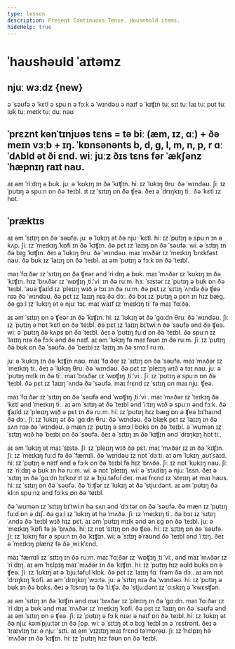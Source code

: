 ```yaml
---
type: lesson
description: Present Continuous Tense. Household items.
hideHelp: true
---
```


# ˈhaʊshəʊld ˈaɪtəmz

## njuː wɜːdz {new}

ə ˈsəʊfə
ə ˈkɛtl
ə spuːn
ə fɔːk
ə ˈwɪndəʊ
ə naɪf
ə ˈkɪʧɪn
tuː sɪt
tuː laɪ
tuː pʊt
tuː lʊk
tuː meɪk
tuː duː
naʊ

## ˈprɛznt kənˈtɪnjʊəs tɛns = tə biː (æm, ɪz, ɑː) + ðə meɪn vɜːb + ɪŋ. ˈkɒnsənənts b, d, g, l, m, n, p, r ɑː ˈdʌbld ət ði ɛnd. wiː juːz ðɪs tɛns fər ˈækʃənz ˈhæpnɪŋ raɪt naʊ.

aɪ əm ˈriːdɪŋ ə bʊk.
juː ə ˈkʊkɪŋ ɪn ðə ˈkɪʧɪn.
hiː ɪz ˈlʊkɪŋ θruː ðə ˈwɪndəʊ.
ʃiː ɪz ˈpʊtɪŋ ə spuːn ɒn ðə ˈteɪbl.
ɪt ɪz ˈsɪtɪŋ ɒn ðə ʧeə.
ðeɪ ə ˈdrɪŋkɪŋ tiː.
ðə ˈkɛtl ɪz hɒt.

## ˈpræktɪs

aɪ əm ˈsɪtɪŋ ɒn ðə ˈsəʊfə.
juː ə ˈlʊkɪŋ ət ðə njuː ˈkɛtl.
hiː ɪz ˈpʊtɪŋ ə spuːn ɪn ə kʌp.
ʃiː ɪz ˈmeɪkɪŋ ˈkɒfi ɪn ðə ˈkɪʧɪn.
ðə pɛt ɪz ˈlaɪɪŋ ɒn ðə ˈsəʊfə.
wiː ə ˈsɪtɪŋ ɪn ðə bɪg ˈkɪʧɪn.
ðeɪ ə ˈlʊkɪŋ θruː ðə ˈwɪndəʊ.
maɪ ˈmʌðər ɪz ˈmeɪkɪŋ ˈbrɛkfəst naʊ.
ðə bʊk ɪz ˈlaɪɪŋ ɒn ðə ˈteɪbl.
aɪ əm ˈpʊtɪŋ ə fɔːk ɒn ðə ˈteɪbl.

maɪ ˈfɑːðər ɪz ˈsɪtɪŋ ɒn ðə ʧeər ənd ˈriːdɪŋ ə bʊk.
maɪ ˈmʌðər ɪz ˈkʊkɪŋ ɪn ðə ˈkɪʧɪn.
hɪz ˈbrʌðər ɪz ˈwɒʧɪŋ ˌtiːˈviː ɪn ðə ruːm.
hɜː ˈsɪstər ɪz ˈpʊtɪŋ ə bʊk ɒn ðə ˈteɪbl.
ˈaʊə ʧaɪld ɪz ˈpleɪɪŋ wɪð ə tɔɪ ɪn ðə ruːm.
ðə pɛt ɪz ˈsɪtɪŋ ˈʌndə ðə ʧeə nɪə ðə ˈwɪndəʊ.
ðə pɛt ɪz ˈlaɪɪŋ nɪə ðə dɔː.
ðə bɔɪ ɪz ˈpʊtɪŋ ə pɛn ɪn hɪz bæg.
ðə gɜːl ɪz ˈlʊkɪŋ ət ə njuː tɔɪ.
maɪ waɪf ɪz ˈmeɪkɪŋ tiː fə maɪ ˈfɑːðə.

aɪ əm ˈsɪtɪŋ ɒn ə ʧeər ɪn ðə ˈkɪʧɪn.
hiː ɪz ˈlʊkɪŋ ət ðə ˈgɑːdn θruː ðə ˈwɪndəʊ.
ʃiː ɪz ˈpʊtɪŋ ə hɒt ˈkɛtl ɒn ðə ˈteɪbl.
ðə pɛt ɪz ˈlaɪɪŋ bɪˈtwiːn ðə ˈsəʊfə ənd ðə ʧeə.
wiː ə ˈpʊtɪŋ ðə kʌps ɒn ðə ˈteɪbl.
ðeɪ ə ˈpʊtɪŋ fuːd ɒn ðə ˈteɪbl.
ðə spuːn ɪz ˈlaɪɪŋ nɪə ðə fɔːk ənd ðə naɪf.
aɪ əm ˈlʊkɪŋ fə maɪ fəʊn ɪn ðə ruːm.
ʃiː ɪz ˈpʊtɪŋ ðə bʊk ɒn ðə ˈsəʊfə.
ðə ˈbeɪbi ɪz ˈlaɪɪŋ ɪn ðə smɔːl ruːm.

juː ə ˈkʊkɪŋ ɪn ðə ˈkɪʧɪn naʊ.
maɪ ˈfɑːðər ɪz ˈsɪtɪŋ ɒn ðə ˈsəʊfə.
maɪ ˈmʌðər ɪz ˈmeɪkɪŋ tiː.
ðeɪ ə ˈlʊkɪŋ θruː ðə ˈwɪndəʊ.
ðə pɛt ɪz ˈpleɪɪŋ wɪð ə tɔɪ naʊ.
juː ə ˈpʊtɪŋ mɪlk ɪn ðə tiː.
maɪ ˈbrʌðər ɪz ˈwɒʧɪŋ ˌtiːˈviː.
ʃiː ɪz ˈpʊtɪŋ ə spuːn ɒn ðə ˈteɪbl.
ðə pɛt ɪz ˈlaɪɪŋ ˈʌndə ðə ˈsəʊfə.
maɪ frɛnd ɪz ˈsɪtɪŋ ɒn maɪ njuː ʧeə.

maɪ ˈfɑːðər ɪz ˈsɪtɪŋ ɒn ðə ˈsəʊfə ənd ˈwɒʧɪŋ ˌtiːˈviː.
maɪ ˈmʌðər ɪz ˈteɪkɪŋ ðə ˈkɛtl ənd ˈmeɪkɪŋ tiː.
aɪ əm ˈsɪtɪŋ ət ðə ˈteɪbl ənd ˈiːtɪŋ wɪð ə spuːn ənd fɔːk.
ðə ʧaɪld ɪz ˈpleɪɪŋ wɪð ə pɛt ɪn ðə ruːm.
hiː ɪz ˈpʊtɪŋ hɪz bæg ɒn ə ʧeə bɪˈhaɪnd ðə dɔː.
ʃiː ɪz ˈlʊkɪŋ ət ðə ˈgɑːdn θruː ðə ˈwɪndəʊ.
ðə blæk pɛt ɪz ˈlaɪɪŋ ɪn ðə sʌn nɪə ðə ˈwɪndəʊ.
ə mæn ɪz ˈpʊtɪŋ ə smɔːl bɒks ɒn ðə ˈteɪbl.
ə ˈwʊmən ɪz ˈsɪtɪŋ wɪð hə ˈbeɪbi ɒn ðə ˈsəʊfə.
ðeɪ ə ˈsɪtɪŋ ɪn ðə ˈkɪʧɪn ənd ˈdrɪŋkɪŋ hɒt tiː.

aɪ əm ˈlʊkɪŋ ət maɪ ˈsɪstə.
ʃiː ɪz ˈpleɪɪŋ wɪð ðə pɛt.
maɪ ˈmʌðər ɪz ɪn ðə ˈkɪʧɪn.
ʃiː ɪz ˈmeɪkɪŋ fuːd fə ðə ˈfæmɪli.
ðə ˈwɪndəʊ ɪz nɒt ˈdɜːti.
aɪ əm ˈlʊkɪŋ ˌaʊtˈsaɪd.
hiː ɪz ˈpʊtɪŋ ə naɪf ənd ə fɔːk ɒn ðə ˈteɪbl fə hɪz ˈbrʌðə.
ʃiː ɪz nɒt ˈkʊkɪŋ naʊ.
ʃiː ɪz ˈriːdɪŋ ə bʊk ɪn hə ruːm.
wiː ə nɒt ˈpleɪɪŋ.
wiː ə ˈstʌdiɪŋ ə njuː ˈlɛsn.
ðeɪ ə ˈsɪtɪŋ ɪn ðə ˈgɑːdn bɪˈkɒz ɪt ɪz ə ˈbjuːtəfʊl deɪ.
maɪ frɛnd ɪz ˈsteɪɪŋ ət maɪ haʊs.
hiː ɪz ˈsɪtɪŋ ɒn ðə ˈsəʊfə.
ðə ˈtiːʧər ɪz ˈlʊkɪŋ ət ðə ˈstjuːdənt.
aɪ əm ˈpʊtɪŋ ðə kliːn spuːnz ənd fɔːks ɒn ðə ˈteɪbl.

ðə ˈwʊmən ɪz ˈsɪtɪŋ bɪˈtwiːn hə sʌn ənd ˈdɔːtər ɒn ðə ˈsəʊfə.
ðə mæn ɪz ˈpʊtɪŋ fuːd ɒn ə dɪʃ.
ðə gɜːl ɪz ˈlʊkɪŋ ət hə ˈmʌðə.
ʃiː ɪz ˈmeɪkɪŋ tiː.
ðə bɔɪ ɪz ˈsɪtɪŋ ˈʌndə ðə ˈteɪbl wɪð hɪz pɛt.
aɪ əm ˈpʊtɪŋ mɪlk ənd ən ɛg ɒn ðə ˈteɪbl.
juː ə ˈmeɪkɪŋ ˈkɒfi fə jə ˈbrʌðə.
hiː ɪz nɒt ˈsɪtɪŋ ɒn ðə ʧeə.
hiː ɪz ˈsɪtɪŋ ɒn ðə ˈsəʊfə.
ʃiː ɪz ˈlʊkɪŋ fər ə spuːn ɪn ðə ˈkɪʧɪn.
wiː ə ˈsɪtɪŋ əˈraʊnd ðə ˈteɪbl ənd ˈiːtɪŋ.
ðeɪ ə ˈmeɪkɪŋ plænz fə ðə ˌwiːkˈɛnd.

maɪ ˈfæmɪli ɪz ˈsɪtɪŋ ɪn ðə ruːm.
maɪ ˈfɑːðər ɪz ˈwɒʧɪŋ ˌtiːˈviː, ənd maɪ ˈmʌðər ɪz ˈriːdɪŋ.
aɪ əm ˈhɛlpɪŋ maɪ ˈmʌðər ɪn ðə ˈkɪʧɪn.
hiː ɪz ˈpʊtɪŋ hɪz əʊld bʊks ɒn ə ʧeə.
ʃiː ɪz ˈlʊkɪŋ ət ə ˈbjuːtəfʊl klɒk.
ðə pɛt ɪz ˈlaɪɪŋ fɑː frəm ðə dɔː.
aɪ əm nɒt ˈdrɪŋkɪŋ ˈkɒfi.
aɪ əm ˈdrɪŋkɪŋ ˈwɔːtə.
juː ə ˈsɪtɪŋ nɪə ðə ˈwɪndəʊ.
hiː ɪz ˈpʊtɪŋ ə bʊk ɪn ðə bɒks.
ðeɪ ə ˈlɪsnɪŋ tə ðə ˈtiːʧə.
ðə ˈstjuːdənt ɪz ˈɑːskɪŋ ə ˈkwɛsʧən.

aɪ əm ˈsɪtɪŋ ɪn ðə ˈkɪʧɪn ənd maɪ ˈbrʌðər ɪz ˈpleɪɪŋ ɪn ðə ˈgɑːdn.
maɪ ˈfɑːðər ɪz ˈriːdɪŋ ə bʊk ənd maɪ ˈmʌðər ɪz ˈmeɪkɪŋ ˈkɒfi.
ðə pɛt ɪz ˈlaɪɪŋ ɒn ðə ˈsəʊfə ənd aɪ əm ˈsɪtɪŋ ɒn ə ʧeə.
ʃiː ɪz ˈpʊtɪŋ ə fɔːk nɪər ə naɪf ɒn ðə ˈteɪbl.
hiː ɪz ˈlʊkɪŋ ət ðə njuː kəmˈpjuːtər ɪn ðə ʃɒp.
wiː ə ˈsɪtɪŋ ət ə bɪg ˈteɪbl ɪn ə ˈrɛstrɒnt.
ðeɪ ə ˈtrævlɪŋ tuː ə njuː ˈsɪti.
aɪ əm ˈvɪzɪtɪŋ maɪ frɛnd təˈmɒrəʊ.
ʃiː ɪz ˈhɛlpɪŋ hə ˈmʌðər ɪn ðə ˈkɪʧɪn.
hiː ɪz ˈpʊtɪŋ hɪz fəʊn ɒn ðə ˈteɪbl.
